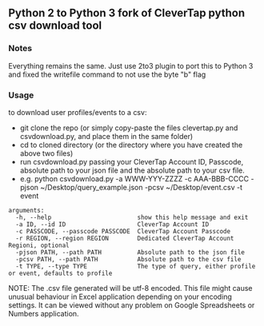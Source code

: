 ## Python 2 to Python 3 fork of CleverTap python csv download tool

### Notes
Everything remains the same. Just use 2to3 plugin to port this to Python 3 and fixed the writefile command to not use the byte "b" flag

### Usage
to download user profiles/events to a csv:
- git clone the repo (or simply copy-paste the files clevertap.py and csvdownload.py, and place them in the same folder)
- cd to cloned directory (or the directory where you have created the above two files)
- run csvdownload.py passing your CleverTap Account ID, Passcode, absolute path to your json file and the absolute path to your csv file. 
-  e.g. python csvdownload.py -a WWW-YYY-ZZZZ -c AAA-BBB-CCCC -pjson ~/Desktop/query_example.json -pcsv ~/Desktop/event.csv -t event



```
arguments:
  -h, --help                        show this help message and exit
  -a ID, --id ID                    CleverTap Account ID
  -c PASSCODE, --passcode PASSCODE  CleverTap Account Passcode
  -r REGION, --region REGION        Dedicated CleverTap Account Regioni, optional
  -pjson PATH, --path PATH          Absolute path to the json file
  -pcsv PATH, --path PATH           Absolute path to the csv file
  -t TYPE, --type TYPE              The type of query, either profile or event, defaults to profile
```

NOTE: The .csv file generated will be utf-8 encoded. This file might cause unusual behaviour in Excel application depending on your encoding settings. It can be viewed without any problem on Google Spreadsheets or Numbers application. 

